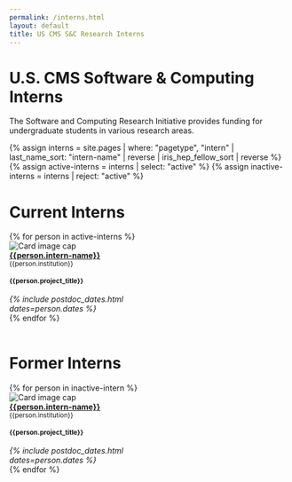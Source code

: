 ```yaml
---
permalink: /interns.html
layout: default
title: US CMS S&C Research Interns
---
```


# U.S. CMS Software & Computing Interns


The Software and Computing Research Initiative provides funding for undergraduate students in various research areas.

{% assign interns = site.pages | where: "pagetype", "intern"
                               | last_name_sort: "intern-name"
                               | reverse
                               | iris_hep_fellow_sort
                               | reverse %}
{% assign active-interns = interns | select: "active" %}
{% assign inactive-interns = interns | reject: "active" %}


# Current Interns

<div class="container-fluid">
  <div class="row">
    {% for person in active-interns %}
      <div class="card" style="width: 14rem;">
         <img class="card-img-top" src="{{person.photo}}" alt="Card image cap">
         <div class="card-body d-flex flex-column">
           <div class="card-text">
              <b><a href="{{person.permalink}}">{{person.intern-name}}</a></b><br>
              <small>{{person.institution}}</small><br><br>
              <small><b>{{person.project_title}}</b></small><br><br>
           </div>
           <div class="card-text mt-auto"><i>
             {% include postdoc_dates.html dates=person.dates %}
           </i><br></div>
         </div>
      </div>
    {% endfor %}
  </div>
  <br>
</div>

# Former Interns

<div class="container-fluid">
  <div class="row">
    {% for person in inactive-intern %}
      <div class="card" style="width: 14rem;">
         <img class="card-img-top" src="{{person.photo}}" alt="Card image cap">
         <div class="card-body d-flex flex-column">
           <div class="card-text">
              <b><a href="{{person.permalink}}">{{person.intern-name}}</a></b><br>
              <small>{{person.institution}}</small><br><br>
              <small><b>{{person.project_title}}</b></small><br><br>
           </div>
           <div class="card-text mt-auto"><i>
             {% include postdoc_dates.html dates=person.dates %}
           </i><br></div>
         </div>
      </div>
    {% endfor %}
  </div>
  <br> 
</div>
